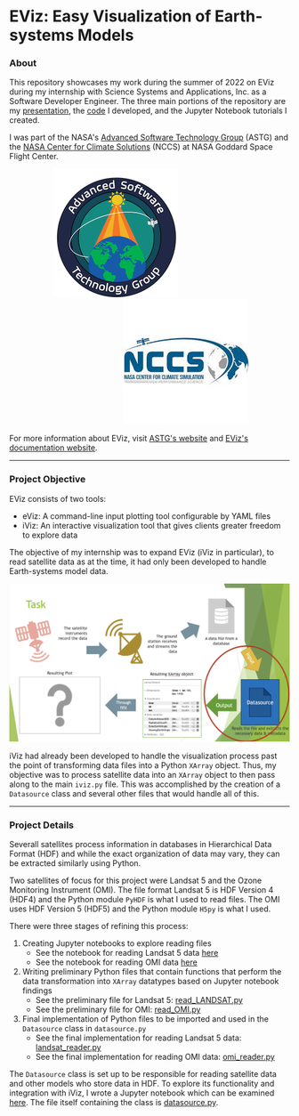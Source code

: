 # EViz: Easy Visualization of Earth-systems Models
### About
This repository showcases my work during the summer of 2022 on EViz during my internship with Science Systems and Applications, Inc. as a Software Developer Engineer. The three main portions of the repository are my [presentation](./EViz_Prez.pdf), the [code](./eviz/) I developed, and the Jupyter Notebook tutorials I created.

I was part of the NASA's [Advanced Software Technology Group](https://astg.pages.smce.nasa.gov/website/) (ASTG) and the [NASA Center for Climate Solutions](https://www.nccs.nasa.gov) (NCCS) at NASA Goddard Space Flight Center.

&nbsp;&nbsp;&nbsp;&nbsp;&nbsp;&nbsp;&nbsp;&nbsp;&nbsp;&nbsp;&nbsp;&nbsp;&nbsp;&nbsp;&nbsp;&nbsp;&nbsp;&nbsp;&nbsp;&nbsp;![ASTG Logo](./Images/ASTG_logo_dark.png)&nbsp;&nbsp;&nbsp;&nbsp;&nbsp;&nbsp;&nbsp;&nbsp;&nbsp;&nbsp;&nbsp;&nbsp;&nbsp;&nbsp;&nbsp;&nbsp;&nbsp;&nbsp;&nbsp;&nbsp;&nbsp;&nbsp;&nbsp;&nbsp;&nbsp;&nbsp;&nbsp;&nbsp;&nbsp;&nbsp;&nbsp;&nbsp;&nbsp;&nbsp;&nbsp;&nbsp;&nbsp;&nbsp;&nbsp;&nbsp;&nbsp;&nbsp;&nbsp;&nbsp;&nbsp;&nbsp;&nbsp;&nbsp;&nbsp;&nbsp;&nbsp;&nbsp;![NCCS Logo](./Images/NCCS_logo.jpeg)

For more information about EViz, visit [ASTG's website](https://astg.pages.smce.nasa.gov/website/research/#easy%20visualization%20of%20earth%20system%20models) and [EViz's documentation website](https://astg.pages.smce.nasa.gov/visualization/eviz/index.html).

---
### Project Objective
EViz consists of two tools:
* eViz: A command-line input plotting tool configurable by YAML files
* iViz: An interactive visualization tool that gives clients greater freedom to explore data

The objective of my internship was to expand EViz (iViz in particular), to read satellite data as at the time, it had only been developed to handle Earth-systems model data.

![Slide from EViz_Prez.pdf](./Images/EViz_ProjectScope.png)

iViz had already been developed to handle the visualization process past the point of transforming data files into a Python `XArray` object. Thus, my objective was to process satellite data into an `XArray` object to then pass along to the main `iviz.py` file. This was accomplished by the creation of a `Datasource` class and several other files that would handle all of this.

---
### Project Details
Severall satellites process information in databases in Hierarchical Data Format (HDF) and while the exact organization of data may vary, they can be extracted similarly using Python.

Two satellites of focus for this project were Landsat 5 and the Ozone Monitoring Instrument (OMI). The file format Landsat 5 is HDF Version 4 (HDF4) and the Python module `PyHDF` is what I used to read files. The OMI uses HDF Version 5 (HDF5) and the Python module `H5py` is what I used.

There were three stages of refining this process:
1. Creating Jupyter notebooks to explore reading files
   * See the notebook for reading Landsat 5 data [here](./eviz/JupyterNotebooks/pyhdf_LANDSAT_demo.ipynb)
   * See the notebook for reading OMI data [here](./eviz/JupyterNotebooks/h5py_OMI_demo.ipynb)
2. Writing preliminary Python files that contain functions that perform the data transformation into `XArray` datatypes based on Jupyter notebook findings
   * See the preliminary file for Landsat 5: [read_LANDSAT.py](./eviz/datasource_dev/read_LANDSAT.py)
   * See the preliminary file for OMI: [read_OMI.py](./eviz/datasource_dev/read_OMI.py)
3. Final implementation of Python files to be imported and used in the `Datasource` class in `datasource.py`
   * See the final implementation for reading Landsat 5 data: [landsat_reader.py](./eviz/datasource_dev/landsat_reader.py)
   * See the final implementation for reading OMI data: [omi_reader.py](./eviz/datasource_dev/omi_reader.py)
  
The `Datasource` class is set up to be responsible for reading satellite data and other models who store data in HDF.
To explore its functionality and integration with iViz, I wrote a Jupyter notebook which can be examined [here](./eviz/JupyterNotebooks/datasource_demo.ipynb). 
The file itself containing the class is [datasource.py](./eviz/datasource_dev/datasource.py).
